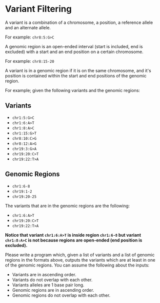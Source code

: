 Variant Filtering
=================

A variant is a combination of a chromosome, a position, a reference allele and an alternate allele.

For example: `chr8:5:G>C`

A genomic region is an open-ended interval (start is included, end is excluded) with a start and an end position on a
certain chromosome.

For example: `chr8:15-20`

A variant is in a genomic region if it is on the same chromosome, and it's position is contained within the start and
end positions of the genomic region.

For example; given the following variants and the genomic regions:

Variants
--------

* `chr1:5:G>C`
* `chr1:6:A>T`
* `chr1:8:A>C`
* `chr1:15:G>T`
* `chr8:10:C>G`
* `chr8:12:A>G`
* `chr19:3:G>A`
* `chr19:20:C>T`
* `chr19:22:T>A`

Genomic Regions
---------------

* `chr1:6-8`
* `chr19:1-2`
* `chr19:20-25`

The variants that are in the genomic regions are the following:

* `chr1:6:A>T`
* `chr19:20:C>T`
* `chr19:22:T>A`

**Notice that variant `chr1:6:A>T` is inside region `chr1:6-8` but variant `chr1:8:A>C` is not because regions are
open-ended (end position is excluded).**

Please write a program which, given a list of variants and a list of genomic regions in the formats above, outputs the
variants which are at least in one of the genomic regions. You can assume the following about the inputs:

* Variants are in ascending order.
* Variants do not overlap with each other.
* Variants alleles are 1 base pair long.
* Genomic regions are in ascending order.
* Genomic regions do not overlap with each other.


